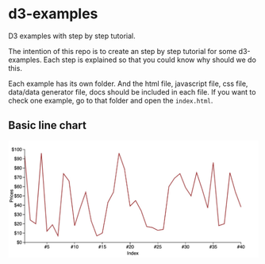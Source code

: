 # d3-examples

D3 examples with step by step tutorial.

The intention of this repo is to create an step by step tutorial for some d3-examples. Each step is explained so that you could know why should we do this.

Each example has its own folder. And the html file, javascript file, css file, data/data generator file, docs should be included in each file. If you want to check one example, go to that folder and open the `index.html`.

## Basic line chart

![Line chart](./basic-line-chart/images/basic-line-chart.jpg)
